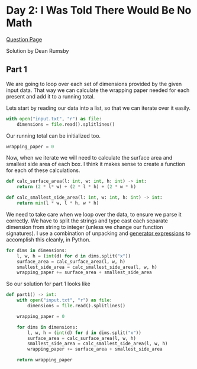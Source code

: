 # Day 2: I Was Told There Would Be No Math

[Question Page](https://adventofcode.com/2015/day/2)

Solution by Dean Rumsby

## Part 1

We are going to loop over each set of dimensions provided by the given input data.
That way we can calculate the wrapping paper needed for each present and add it to a
running total.

Lets start by reading our data into a list, so that we can iterate over it easily.

```python
with open("input.txt", "r") as file:
    dimensions = file.read().splitlines()
```

Our running total can be initialized too.

```python
wrapping_paper = 0
```

Now, when we iterate we will need to calculate the surface area and smallest side area
of each box. I think it makes sense to create a function for each of these calculations.

```python
def calc_surface_area(l: int, w: int, h: int) -> int:
    return (2 * l* w) + (2 * l * h) + (2 * w * h)

def calc_smallest_side_area(l: int, w: int, h: int) -> int:
    return min(l * w, l * h, w * h)
```

We need to take care when we loop over the data, to ensure we parse it correctly. We have to split the
strings and type cast each separate dimension from string to integer (unless we change our function
signatures). I use a combination of unpacking and [generator expressions](https://peps.python.org/pep-0289/)
to accomplish this cleanly, in Python.

```python
for dims in dimensions:
    l, w, h = (int(d) for d in dims.split("x"))
    surface_area = calc_surface_area(l, w, h)
    smallest_side_area = calc_smallest_side_area(l, w, h)
    wrapping_paper += surface_area + smallest_side_area
```

So our solution for part 1 looks like

```python
def part1() -> int:
    with open("input.txt", "r") as file:
        dimensions = file.read().splitlines()

    wrapping_paper = 0

    for dims in dimensions:
        l, w, h = (int(d) for d in dims.split("x"))
        surface_area = calc_surface_area(l, w, h)
        smallest_side_area = calc_smallest_side_area(l, w, h)
        wrapping_paper += surface_area + smallest_side_area

    return wrapping_paper

```
